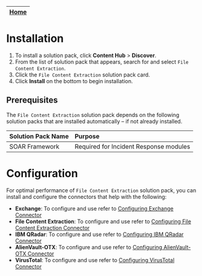 | [Home](https://github.com/fortinet-fortisoar/solution-pack-file-content-extraction/blob/release/1.2.0/README.md) |
|--------------------------------------------|

# Installation

1. To install a solution pack, click **Content Hub** > **Discover**.
2. From the list of solution pack that appears, search for and select `File Content Extraction`.
3. Click the `File Content Extraction` solution pack card.
4. Click **Install** on the bottom to begin installation.

## Prerequisites

The `File Content Extraction` solution pack depends on the following solution packs that are installed automatically &ndash; if not already installed.

| **Solution Pack Name** | **Purpose**   |
| :--------------------- | :--------------------------------------- |
| SOAR Framework | Required for Incident Response modules |

# Configuration

For optimal performance of `File Content Extraction` solution pack, you can install and configure the connectors that help with the following:

- **Exchange**: To configure and use refer to [Configuring Exchange Connector](https://docs.fortinet.com/document/fortisoar/4.0.0/exchange/295/exchange-v4-0-0)
- **File Content Extraction**: To configure and use refer to [Configuring File Content Extraction Connector](https://docs.fortinet.com/document/fortisoar/1.0.3/file-content-extraction/285/file-content-extraction-v1-0-3)
- **IBM QRadar**: To configure and use refer to [Configuring IBM QRadar Connector](https://docs.fortinet.com/document/fortisoar/1.5.1/ibm-qradar/319/ibm-qradar-v1-5-1)
- **AlienVault-OTX**: To configure and use refer to [Configuring AlienVault-OTX Connector](https://docs.fortinet.com/document/fortisoar/1.0.2/alienvault-otx/1/alienvault-otx-v1-0-2)
- **VirusTotal**: To configure and use refer to [Configuring VirusTotal Connector](https://docs.fortinet.com/document/fortisoar/3.0.2/virustotal/374/virustotal-v3-0-2)

